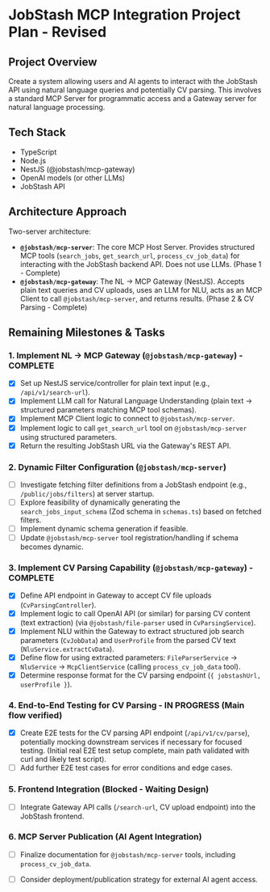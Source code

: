 # JobStash MCP Integration Project Plan - Revised

## Project Overview
Create a system allowing users and AI agents to interact with the JobStash API using natural language queries and potentially CV parsing. This involves a standard MCP Server for programmatic access and a Gateway server for natural language processing.

## Tech Stack
- TypeScript
- Node.js
- NestJS (@jobstash/mcp-gateway)
- OpenAI models (or other LLMs)
- JobStash API

## Architecture Approach
Two-server architecture:
- **`@jobstash/mcp-server`**: The core MCP Host Server. Provides structured MCP tools (`search_jobs`, `get_search_url`, `process_cv_job_data`) for interacting with the JobStash backend API. Does not use LLMs. (Phase 1 - Complete)
- **`@jobstash/mcp-gateway`**: The NL -> MCP Gateway (NestJS). Accepts plain text queries and CV uploads, uses an LLM for NLU, acts as an MCP Client to call `@jobstash/mcp-server`, and returns results. (Phase 2 & CV Parsing - Complete)

## Remaining Milestones & Tasks

### 1. Implement NL -> MCP Gateway (`@jobstash/mcp-gateway`) - COMPLETE
- [x] Set up NestJS service/controller for plain text input (e.g., `/api/v1/search-url`).
- [x] Implement LLM call for Natural Language Understanding (plain text -> structured parameters matching MCP tool schemas).
- [x] Implement MCP Client logic to connect to `@jobstash/mcp-server`.
- [x] Implement logic to call `get_search_url` tool on `@jobstash/mcp-server` using structured parameters.
- [x] Return the resulting JobStash URL via the Gateway's REST API.

### 2. Dynamic Filter Configuration (`@jobstash/mcp-server`)
- [ ] Investigate fetching filter definitions from a JobStash endpoint (e.g., `/public/jobs/filters`) at server startup.
- [ ] Explore feasibility of dynamically generating the `search_jobs_input_schema` (Zod schema in `schemas.ts`) based on fetched filters.
- [ ] Implement dynamic schema generation if feasible.
- [ ] Update `@jobstash/mcp-server` tool registration/handling if schema becomes dynamic.

### 3. Implement CV Parsing Capability (`@jobstash/mcp-gateway`) - COMPLETE
- [x] Define API endpoint in Gateway to accept CV file uploads (`CvParsingController`).
- [x] Implement logic to call OpenAI API (or similar) for parsing CV content (text extraction) (via `@jobstash/file-parser` used in `CvParsingService`).
- [x] Implement NLU within the Gateway to extract structured job search parameters (`CvJobData`) and `UserProfile` from the parsed CV text (`NluService.extractCvData`).
- [x] Define flow for using extracted parameters: `FileParserService` -> `NluService` -> `McpClientService` (calling `process_cv_job_data` tool).
- [x] Determine response format for the CV parsing endpoint (`{ jobstashUrl, userProfile }`).

### 4. End-to-End Testing for CV Parsing - IN PROGRESS (Main flow verified)
- [x] Create E2E tests for the CV parsing API endpoint (`/api/v1/cv/parse`), potentially mocking downstream services if necessary for focused testing. (Initial real E2E test setup complete, main path validated with curl and likely test script).
- [ ] Add further E2E test cases for error conditions and edge cases.

### 5. Frontend Integration (Blocked - Waiting Design)
- [ ] Integrate Gateway API calls (`/search-url`, CV upload endpoint) into the JobStash frontend.

### 6. MCP Server Publication (AI Agent Integration)
- [ ] Finalize documentation for `@jobstash/mcp-server` tools, including `process_cv_job_data`.
- [ ] Consider deployment/publication strategy for external AI agent access.

 